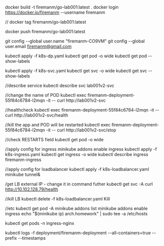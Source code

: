 docker build -t firemanm/go-lab001:latest .
docker  login https://docker.io/firemanm --username firemanm

// docker tag firemanm/go-lab001:latest

docker push firemanm/go-lab001:latest

git config --global user.name "firemanm-CO9VM"
git config --global user.email firemanm@gmail.com

kubectl apply -f k8s-dp.yaml
kubectl get pod -o wide
kubectl get pod  --show-labels

kubectl apply -f k8s-svc.yaml
kubectl get svc -o wide
kubectl get svc  --show-labels

//describe service
kubectl describe svc lab001v2-svc

//change the name of POD
kubectl exec firemanm-deployment-55f84c6784-l2mqn -it -- curl http://lab001v2-svc 

//healthcheck
kubectl exec firemanm-deployment-55f84c6784-l2mqn -it -- curl http://lab001v2-svc/health 

//kill the app and POD will be restarted
kubectl exec firemanm-deployment-55f84c6784-l2mqn -it -- curl http://lab001v2-svc/stop 

//check RESTARTS field
kubectl get pod -o wide 

//apply config for ingress
minikube addons enable ingress
kubectl apply -f k8s-ingress.yaml
kubectl get ingress -o wide
kubectl describe ingress firemanm-ingress

//apply config for loadbalancer
kubectl apply -f k8s-loadbalancer.yaml
minikube tunnel&

/get LB external IP - change it in command futher
kubectl get svc -A
curl http://10.102.128.79/health

//kill LB
kubectl delete -f k8s-loadbalancer.yaml
Kill <tunnel pid>

//etc
kubectl get pod -A
minikube addons list
minikube addons enable ingress
echo "$(minikube ip) arch.homework" | sudo tee -a /etc/hosts

kubectl get pods -n ingress-nginx

kubectl logs -f deployment/firemanm-deployment --all-containers=true --prefix --timestamps
